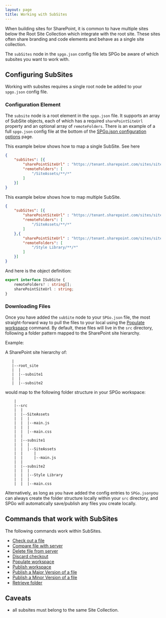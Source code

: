 ```yaml
---
layout: page
title: Working with SubSites
---
```


When building sites for SharePoint, it is common to have multiple sites below the Root Site Collection which integrate with the root site. These sites often share branding and code elements and behave as a single site collection.

The `subSites` node in the `spgo.json` config file lets SPGo be aware of which subsites you want to work with.

## Configuring SubSites

Working with subsites requires a single root node be added to your `spgo.json` config file.

### Configuration Element

The `subsite` node is a root element in the `spgo.json` file. It supports an array of SubSite objects, each of which has a required `sharePointSiteUrl` property and an optional array of `remoteFolders`. There is an example of a full `spgo.json` config file at the bottom of the [SPGo.json configuration options](/spgo/general/config-options) page.

This example below shows how to map a single SubSite. See here

``` json
{
    "subSites": [{
        "sharePointSiteUrl" : "https://tenant.sharepoint.com/sites/site/subsite1",
        "remoteFolders": [
            "/SiteAssets/**/*"
        ]
    }]
}
```

This example below shows how to map multiple SubSite.

``` json
{
    "subSites": [{
        "sharePointSiteUrl" : "https://tenant.sharepoint.com/sites/site/subsite1",
        "remoteFolders": [
            "/SiteAssets/**/*"
        ]
    },{
        "sharePointSiteUrl" : "https://tenant.sharepoint.com/sites/site/subsite2",
        "remoteFolders": [
            "/Style Library/**/*"
        ]
    }]
}
```

And here is the object definition:

``` typescript
export interface ISubSite {
    remoteFolders? : string[];
    sharePointSiteUrl : string;
}
```

### Downloading Files

Once you have added the `subSite` node to your `SPGo.json` file, the most straight-forward way to pull the files to your local using the [Populate workspace](/spgo/commands/populate-workspace) command. By default, these files will live in the `src` directory, following a folder pattern mapped to the SharePoint site hierarchy.

Example:

A SharePoint site hierarchy of:

```ascii
   |
   |--root_site
   |  |
   |  |--subsite1
   |  |
   |  |--subsite2
```

would map to the following folder structure in your SPGo workspace:

```ascii
    |
    |--src
    |  |
    |  |--SiteAssets
    |  |  |
    |  |  |--main.js
    |  |  |
    |  |  |--main.css
    |  |
    |  |--subsite1
    |  |  |
    |  |  |--SiteAssets
    |  |     |
    |  |     |--main.js
    |  |
    |  |--subsite2
    |  |  |
    |  |  |--Style Library
    |  |  |
    |  |  |--main.css
```

Alternatively, as long as you have added the config entries to `SPGo.json`you can always create the folder structure locally within your `src` directory, and SPGo will automatically save/publish any files you create locally.

## Commands that work with SubSites

The following commands work within SubSites.

* [Check out a file](/spgo/commands/check-out-file)
* [Compare file with server](/spgo/commands/compare-with-server)
* [Delete file from server](/spgo/commands/delete-file)
* [Discard checkout](/spgo/commands/discard-checkout)
* [Populate workspace](/spgo/commands/populate-workspace)
* [Publish workspace](/spgo/commands/publish-workspace)
* [Publish a Major Version of a file](/spgo/commands/publish-major-file)
* [Publish a Minor Version of a file](/spgo/commands/publish-minor-file)
* [Retrieve folder](/spgo/commands/retrieve-folder)

## Caveats

* all subsites must belong to the same Site Collection.
